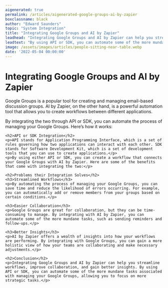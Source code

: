 ```yaml
---
aigenerated: true
permalink: /articles/aigenerated-google-groups-ai-by-zapier
boxclassname: black
author: "Edward Saunders"
topic: "System Integration"
title: "Integrating Google Groups and AI by Zapier"
leadhead: "Integrating Google Groups and AI by Zapier can help you streamline workflows, improve collaboration, and gain better insights"
leadtext: "By using API or SDK, you can automate some of the more mundane tasks associated with managing your Google Groups, allowing you to focus on more strategic tasks."
image: /assets/images/articles/people-sitting-near-table.webp
date: '2022-05-04 00:00:00'
---
```

<div class="arttext">	<h1>Integrating Google Groups and AI by Zapier</h1>
	<p>Google Groups is a popular tool for creating and managing email-based discussion groups. AI by Zapier, on the other hand, is a powerful automation tool that allows you to create workflows between different applications.</p>
	<p>By integrating the two through API or SDK, you can automate the process of managing your Google Groups. Here’s how it works:</p>

	<h2>API or SDK Integration</h2>
	<p>API stands for Application Programming Interface, which is a set of rules governing how two applications can interact with each other. SDK stands for Software Development Kit, which is a set of development tools that you can use to create applications.</p>
	<p>By using either API or SDK, you can create a workflow that connects your Google Groups with AI by Zapier. Here are some of the benefits that come with integrating the two:</p>

	<h2>Problems their Integration Solves</h2>
	<h3>Streamlined Workflows</h3>
	<p>By automating the process of managing your Google Groups, you can save time and reduce the likelihood of errors occurring. For example, you can automatically add or remove members from your groups based on certain conditions.</p>

	<h3>Easier Collaboration</h3>
	<p>Google Groups are great for collaboration, but they can be time-consuming to manage. By integrating with AI by Zapier, you can automate some of the more mundane tasks, such as sending reminders and follow-ups.</p>

	<h3>Better Insights</h3>
	<p>AI by Zapier offers a wealth of insights into how your workflows are performing. By integrating with Google Groups, you can gain a more holistic view of how your teams are collaborating and make necessary adjustments.</p>

	<h2>Conclusion</h2>
	<p>Integrating Google Groups and AI by Zapier can help you streamline workflows, improve collaboration, and gain better insights. By using API or SDK, you can automate some of the more mundane tasks associated with managing your Google Groups, allowing you to focus on more strategic tasks.</p>
</div>